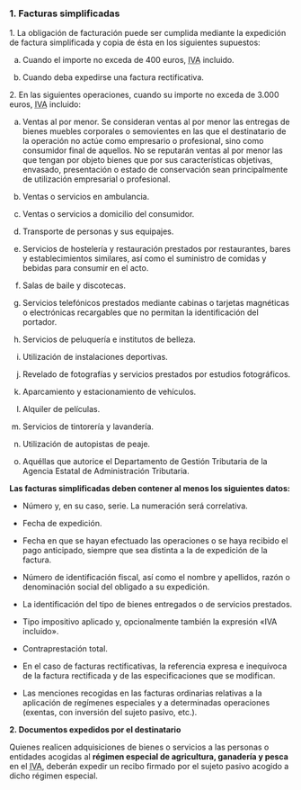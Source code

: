 ### 1. Facturas simplificadas

<p>1. La obligación de facturación puede ser cumplida mediante la expedición de factura simplificada y copia de ésta en los siguientes supuestos:</p>
<ol type="a">
<li>
<p>Cuando el importe no exceda de 400 euros, <abbr title="Impuesto sobre el Valor Añadido">IVA</abbr> incluido.</p>
</li>
<li>
<p>Cuando deba expedirse una factura rectificativa.</p>
</li>
</ol>
<p>2. En las siguientes operaciones, cuando su importe no exceda de 3.000 euros, <abbr title="Impuesto sobre el Valor Añadido">IVA</abbr> incluido:</p>
<ol type="a">
<li>
<p>Ventas al por menor. Se consideran ventas al por menor las entregas de bienes muebles corporales o semovientes en las que el destinatario de la operación no actúe como empresario o profesional, sino como consumidor final de aquellos. No se reputarán ventas al por menor las que tengan por objeto bienes que por sus características objetivas, envasado, presentación o estado de conservación sean principalmente de utilización empresarial o profesional.</p>
</li>
<li>
<p>Ventas o servicios en ambulancia.</p>
</li>
<li>
<p>Ventas o servicios a domicilio del consumidor.</p>
</li>
<li>
<p>Transporte de personas y sus equipajes.</p>
</li>
<li>
<p>Servicios de hostelería y restauración prestados por restaurantes, bares y establecimientos similares, así como el suministro de comidas y bebidas para consumir en el acto.</p>
</li>
<li>
<p>Salas de baile y discotecas.</p>
</li>
<li>
<p>Servicios telefónicos prestados mediante cabinas o tarjetas magnéticas o electrónicas recargables que no permitan la identificación del portador.</p>
</li>
<li>
<p>Servicios de peluquería e institutos de belleza.</p>
</li>
<li>
<p>Utilización de instalaciones deportivas.</p>
</li>
<li>
<p>Revelado de fotografías y servicios prestados por estudios fotográficos.</p>
</li>
<li>
<p>Aparcamiento y estacionamiento de vehículos.</p>
</li>
<li>
<p>Alquiler de películas.</p>
</li>
<li>
<p>Servicios de tintorería y lavandería.</p>
</li>
<li>
<p>Utilización de autopistas de peaje.</p>
</li>
<li>
<p>Aquéllas que autorice el Departamento de Gestión Tributaria de la Agencia Estatal de Administración Tributaria.</p>
</li>
</ol>
<div class="border border-primary rounded-sm border-size-1 mb-3 pt-3 px-3">
<p><strong>Las facturas simplificadas deben contener al menos los siguientes datos:</strong></p>
<ul>
<li>
<p>Número y, en su caso, serie. La numeración será correlativa.</p>
</li>
<li>
<p>Fecha de expedición.</p>
</li>
<li>
<p>Fecha en que se hayan efectuado las operaciones o se haya recibido el pago anticipado, siempre que sea distinta a la de expedición de la factura.</p>
</li>
<li>
<p>Número de identificación fiscal, así como el nombre y apellidos, razón o denominación social del obligado a su expedición.</p>
</li>
<li>
<p>La identificación del tipo de bienes entregados o de servicios prestados.</p>
</li>
<li>
<p>Tipo impositivo aplicado y, opcionalmente también la expresión «IVA incluido».</p>
</li>
<li>
<p>Contraprestación total.</p>
</li>
<li>
<p>En el caso de facturas rectificativas, la referencia expresa e inequívoca de la factura rectificada y de las especificaciones que se modifican.</p>
</li>
<li>
<p>Las menciones recogidas en las facturas ordinarias relativas a la aplicación de regímenes especiales y a determinadas operaciones (exentas, con inversión del sujeto pasivo, etc.).</p>
</li>
</ul>
</div>
<p><strong>2. Documentos expedidos por el destinatario</strong></p>
<p>Quienes realicen adquisiciones de bienes o servicios a las personas o entidades acogidas al <strong>régimen especial de agricultura, ganadería y pesca</strong> en el <abbr title="Impuesto sobre el Valor Añadido">IVA</abbr>, deberán expedir un recibo firmado por el sujeto pasivo acogido a dicho régimen especial.</p>
